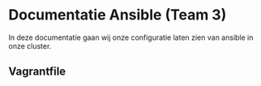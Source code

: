 # Documentatie Ansible (Team 3)

In deze documentatie gaan wij onze configuratie laten zien van ansible in onze cluster.

## Vagrantfile 

